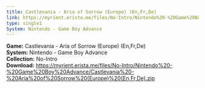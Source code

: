 ```yaml
---
title: Castlevania - Aria of Sorrow (Europe) (En,Fr,De)
link: https://myrient.erista.me/files/No-Intro/Nintendo%20-%20Game%20Boy%20Advance/Castlevania%20-%20Aria%20of%20Sorrow%20(Europe)%20(En,Fr,De).zip
type: single1
System: Nintendo - Game Boy Advance
---
```

<b>Game:</b> Castlevania - Aria of Sorrow (Europe) (En,Fr,De)<br>
<b>System:</b> Nintendo - Game Boy Advance<br>
<b>Collection:</b> No-Intro<br>
<b>Download:</b> https://myrient.erista.me/files/No-Intro/Nintendo%20-%20Game%20Boy%20Advance/Castlevania%20-%20Aria%20of%20Sorrow%20(Europe)%20(En,Fr,De).zip